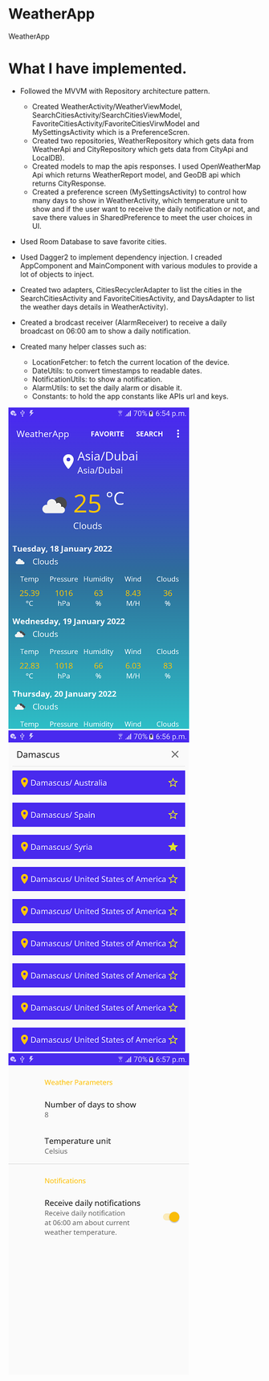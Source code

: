 # WeatherApp
WeatherApp

What I have implemented.
========================

- Followed the MVVM with Repository architecture pattern.
	- Created WeatherActivity/WeatherViewModel, SearchCitiesActivity/SearchCitiesViewModel, FavoriteCitiesActivity/FavoriteCitiesVirwModel and MySettingsActivity which is a PreferenceScren.
	- Created two repositories, WeatherRepository which gets data from WeatherApi and CityRepository which gets data from CityApi and LocalDB).
  	- Created models to map the apis responses. I used OpenWeatherMap Api which returns WeatherReport model, and GeoDB api which returns CityResponse.
  	- Created a preference screen (MySettingsActivity) to control how many days to show in WeatherActivity, which temperature unit to show and if the user want to receive the daily notification or not, and save there values in SharedPreference to meet the user choices in UI.

- Used Room Database to save favorite cities.
- Used Dagger2 to implement dependency injection. I creaded AppComponent and MainComponent with various modules to provide a lot of objects to inject.
- Created two adapters, CitiesRecyclerAdapter to list the cities in the SearchCitiesActivity and FavoriteCitiesActivity, and DaysAdapter to list the weather days details in WeatherActivity).
- Created a brodcast receiver (AlarmReceiver) to receive a daily broadcast on 06:00 am to show a daily notification.
- Created many helper classes such as:
  - LocationFetcher: to fetch the current location of the device.
  - DateUtils: to convert timestamps to readable dates.
  - NotificationUtils: to show a notification.
  - AlarmUtils: to set the daily alarm or disable it.
  - Constants: to hold the app constants like APIs url and keys.
  


![Weather](docs/screenshots/weather.png) ![Search](docs/screenshots/search_cities.png) ![Settings](docs/screenshots/settings.png)
